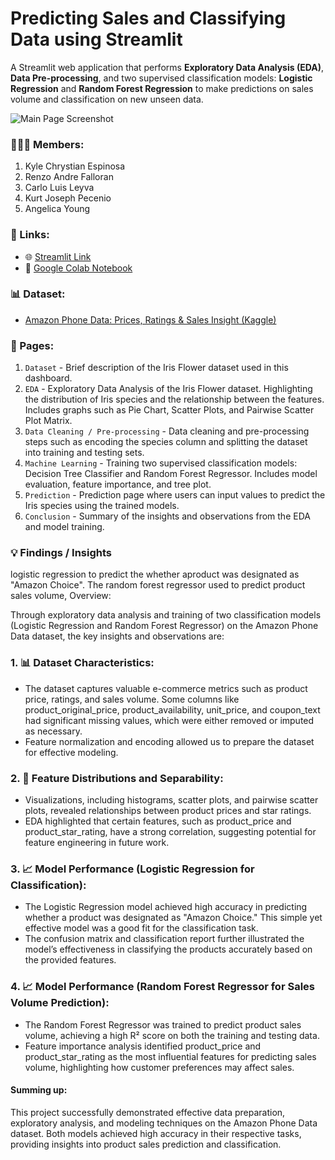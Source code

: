 # Predicting Sales and Classifying Data using Streamlit

A Streamlit web application that performs **Exploratory Data Analysis (EDA)**, **Data Pre-processing**, and two supervised classification models: **Logistic Regression** and **Random Forest Regression** to make predictions on sales volume and classification on new unseen data.

![Main Page Screenshot](screenshots/main_page_screenshot.png)

### 🙍🏻‍♂️ Members:
1. Kyle Chrystian Espinosa
2. Renzo Andre Falloran
3. Carlo Luis Leyva
4. Kurt Joseph Pecenio
5. Angelica Young

### 🔗 Links:

- 🌐 [Streamlit Link]()
- 📗 [Google Colab Notebook]( https://colab.research.google.com/drive/1h0pu9_x6SK-1tHLppzMmRK3v-lVIOKiZ?usp=sharing#scrollTo=YqyCyvIg1dm4)

### 📊 Dataset:

- [Amazon Phone Data: Prices, Ratings & Sales Insight (Kaggle)](https://www.kaggle.com/datasets/shreyasur965/phone-search-dataset)

### 📖 Pages:

1. `Dataset` - Brief description of the Iris Flower dataset used in this dashboard.
2. `EDA` - Exploratory Data Analysis of the Iris Flower dataset. Highlighting the distribution of Iris species and the relationship between the features. Includes graphs such as Pie Chart, Scatter Plots, and Pairwise Scatter Plot Matrix.
3. `Data Cleaning / Pre-processing` - Data cleaning and pre-processing steps such as encoding the species column and splitting the dataset into training and testing sets.
4. `Machine Learning` - Training two supervised classification models: Decision Tree Classifier and Random Forest Regressor. Includes model evaluation, feature importance, and tree plot.
5. `Prediction` - Prediction page where users can input values to predict the Iris species using the trained models.
6. `Conclusion` - Summary of the insights and observations from the EDA and model training.

### 💡 Findings / Insights



logistic regression to predict the whether aproduct was designated as "Amazon Choice". The random forest regressor used to predict product sales volume, 
Overview:





Through exploratory data analysis and training of two classification models (Logistic Regression and Random Forest Regressor) on the Amazon Phone Data dataset, the key insights and observations are:

### 1. 📊 **Dataset Characteristics**:

- The dataset captures valuable e-commerce metrics such as product price, ratings, and sales volume.
Some columns like product_original_price, product_availability, unit_price, and coupon_text had significant missing values, which were either removed or imputed as necessary.
- Feature normalization and encoding allowed us to prepare the dataset for effective modeling.

### 2. 📝 **Feature Distributions and Separability**:

- Visualizations, including histograms, scatter plots, and pairwise scatter plots, revealed relationships between product prices and star ratings.
- EDA highlighted that certain features, such as product_price and product_star_rating, have a strong correlation, suggesting potential for feature engineering in future work.

### 3. 📈 **Model Performance (Logistic Regression for Classification)**:

- The Logistic Regression model achieved high accuracy in predicting whether a product was designated as "Amazon Choice." This simple yet effective model was a good fit for the classification task.
- The confusion matrix and classification report further illustrated the model’s effectiveness in classifying the products accurately based on the provided features.

### 4. 📈 **Model Performance (Random Forest Regressor for Sales Volume Prediction)**:

- The Random Forest Regressor was trained to predict product sales volume, achieving a high R² score on both the training and testing data.
- Feature importance analysis identified product_price and product_star_rating as the most influential features for predicting sales volume, highlighting how customer preferences may affect sales.

#### **Summing up:**

This project successfully demonstrated effective data preparation, exploratory analysis, and modeling techniques on the Amazon Phone Data dataset. Both models achieved high accuracy in their respective tasks, providing insights into product sales prediction and classification.
